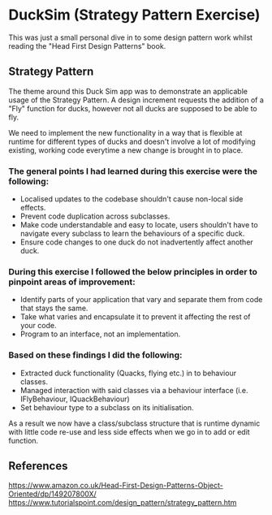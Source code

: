 # DuckSim (Strategy Pattern Exercise)

This was just a small personal dive in to some design pattern work whilst reading the "Head First Design Patterns" book.

## Strategy Pattern
The theme around this Duck Sim app was to demonstrate an applicable usage of the Strategy Pattern.
A design increment requests the addition of a "Fly" function for ducks, however not all ducks are supposed to be able to fly.

We need to implement the new functionality in a way that is flexible at runtime for different types of ducks and doesn't involve a lot of modifying existing, working code everytime a new change is brought in to place.

### The general points I had learned during this exercise were the following:
- Localised updates to the codebase shouldn't cause non-local side effects.
- Prevent code duplication across subclasses.
- Make code understandable and easy to locate, users shouldn't have to navigate every subclass to learn the behaviours of a specific duck.
- Ensure code changes to one duck do not inadvertently affect another duck.

### During this exercise I followed the below principles in order to pinpoint areas of improvement:
- Identify parts of your application that vary and separate them from code that stays the same.
- Take what varies and encapsulate it to prevent it affecting the rest of your code.
- Program to an interface, not an implementation.

### Based on these findings I did the following:
- Extracted duck functionality (Quacks, flying etc.) in to behaviour classes.
- Managed interaction with said classes via a behaviour interface (i.e. IFlyBehaviour, IQuackBehaviour)
- Set behaviour type to a subclass on its initialisation.

As a result we now have a class/subclass structure that is runtime dynamic with little code re-use and less side effects when we go in to add or edit function.

## References
https://www.amazon.co.uk/Head-First-Design-Patterns-Object-Oriented/dp/149207800X/
https://www.tutorialspoint.com/design_pattern/strategy_pattern.htm
